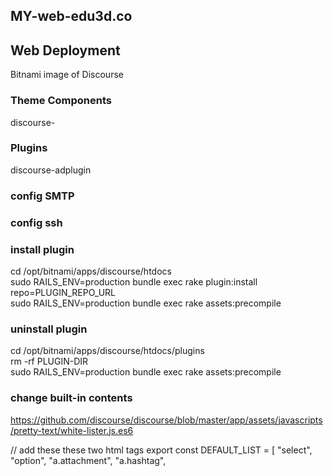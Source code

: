 ## MY-web-edu3d.co

## Web Deployment
Bitnami image of Discourse


### Theme Components
discourse-

### Plugins
discourse-adplugin



### config SMTP

### config ssh

### install plugin
cd /opt/bitnami/apps/discourse/htdocs <br>
sudo RAILS_ENV=production bundle exec rake plugin:install repo=PLUGIN_REPO_URL <br>
sudo RAILS_ENV=production bundle exec rake assets:precompile <br>


### uninstall plugin
cd /opt/bitnami/apps/discourse/htdocs/plugins <br>
rm -rf PLUGIN-DIR <br>
sudo RAILS_ENV=production bundle exec rake assets:precompile <br>


### change built-in contents

https://github.com/discourse/discourse/blob/master/app/assets/javascripts/pretty-text/white-lister.js.es6

// add these these two html tags
export const DEFAULT_LIST = [
  "select",
  "option",
  "a.attachment",
  "a.hashtag",
